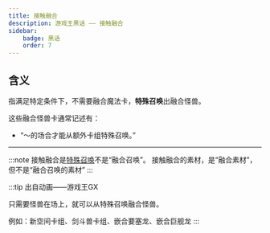 ```yaml
---
title: 接触融合
description: 游戏王黑话 —— 接触融合
sidebar:
    badge: 黑话
    order: 7
---
```


## 含义

指满足特定条件下，不需要融合魔法卡，**特殊召唤**出融合怪兽。

这些融合怪兽卡通常记述有：

- “～的场合才能从额外卡组特殊召唤。”

---

:::note
接触融合是[特殊召唤](/怪兽/召唤方式/特殊召唤)不是“融合召唤”。
接触融合的素材，是“融合素材”，但不是“融合召唤的素材”
:::

:::tip
出自动画——游戏王GX

只需要怪兽在场上，就可以从特殊召唤融合怪兽。

例如：新空间卡组、剑斗兽卡组、嵌合要塞龙、嵌合巨舰龙
:::
